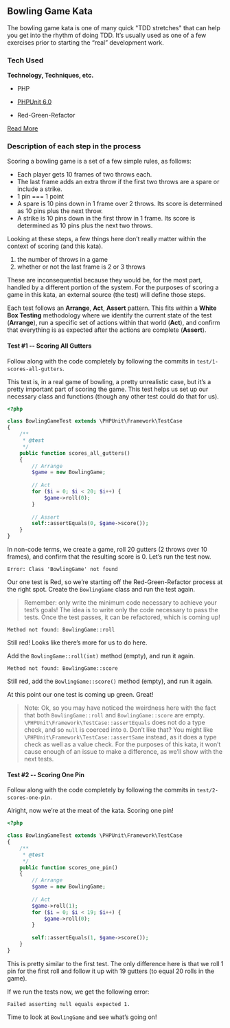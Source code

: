 ## Bowling Game Kata

The bowling game kata is one of many quick "TDD stretches" that can help you get into the rhythm of doing TDD. It’s usually used as one of a few exercises prior to starting the “real” development work.

### Tech Used
**Technology, Techniques, etc.**

* PHP
* [PHPUnit 6.0](https://github.com/sebastianbergmann/phpunit)


* Red-Green-Refactor

[Read More](https://en.wikipedia.org/wiki/Test-driven_development)

### Description of each step in the process

Scoring a bowling game is a set of a few simple rules, as follows:

* Each player gets 10 frames of two throws each.
* The last frame adds an extra throw if the first two throws are a spare or include a strike.
* 1 pin === 1 point
* A spare is 10 pins down in 1 frame over 2 throws. Its score is determined as 10 pins plus the next throw.
* A strike is 10 pins down in the first throw in 1 frame. Its score is determined as 10 pins plus the next two throws.

Looking at these steps, a few things here don’t really matter within the context of scoring (and this kata).

1. the number of throws in a game
2. whether or not the last frame is 2 or 3 throws

These are inconsequential because they would be, for the most part, handled by a different portion of the system. For the purposes of scoring a game in this kata, an external source (the test) will define those steps.

Each test follows an **Arrange**, **Act**, **Assert** pattern. This fits within a **White Box Testing** methodology where we identify the current state of the test (**Arrange**), run a specific set of actions within that world (**Act**), and confirm that everything is as expected after the actions are complete (**Assert**).

#### Test #1 -- Scoring All Gutters

Follow along with the code completely by following the commits in `test/1-scores-all-gutters`.

This test is, in a real game of bowling, a pretty unrealistic case, but it’s a pretty important part of scoring the game. This test helps us set up our necessary class and functions (though any other test could do that for us).

```php
<?php

class BowlingGameTest extends \PHPUnit\Framework\TestCase
{
    /**
     * @test
     */
    public function scores_all_gutters()
    {
        // Arrange
        $game = new BowlingGame;
        
        // Act
        for ($i = 0; $i < 20; $i++) {
            $game->roll(0);
        }
        
        // Assert
        self::assertEquals(0, $game->score());
    }
}
```

In non-code terms, we create a game, roll 20 gutters (2 throws over 10 frames), and confirm that the resulting score is 0. Let’s run the test now.

```
Error: Class 'BowlingGame' not found
```

Our one test is Red, so we’re starting off the Red-Green-Refactor process at the right spot. Create the `BowlingGame` class and run the test again.

> Remember: only write the minimum code necessary to achieve your test’s goals! The idea is to write only the code necessary to pass the tests.
> Once the test passes, it can be refactored, which is coming up!

```
Method not found: BowlingGame::roll
```

Still red! Looks like there’s more for us to do here.

Add the `BowlingGame::roll(int)` method (empty), and run it again.

```
Method not found: BowlingGame::score
```

Still red, add the `BowlingGame::score()` method (empty), and run it again.

At this point our one test is coming up green. Great!

> Note: Ok, so you may have noticed the weirdness here with the fact that both `BowlingGame::roll` and `BowlingGame::score` are empty.
> `\PHPUnit\Framework\TestCase::assertEquals` does not do a type check, and so `null` is coerced into `0`. Don’t like that?
> You might like `\PHPUnit\Framework\TestCase::assertSame` instead, as it does a type check as well as a value check.
> For the purposes of this kata, it won’t cause enough of an issue to make a difference, as we’ll show with the next tests.

#### Test #2 -- Scoring One Pin

Follow along with the code completely by following the commits in `test/2-scores-one-pin`.

Alright, now we’re at the meat of the kata. Scoring one pin!

```php
<?php

class BowlingGameTest extends \PHPUnit\Framework\TestCase
{
    /**
     * @test
     */
    public function scores_one_pin()
    {
        // Arrange
        $game = new BowlingGame;
        
        // Act
        $game->roll(1);
        for ($i = 0; $i < 19; $i++) {
            $game->roll(0);
        }
        
        self::assertEquals(1, $game->score());
    }
}
```

This is pretty similar to the first test. The only difference here is that we roll 1 pin for the first roll and follow it up with 19 gutters (to equal 20 rolls in the game).

If we run the tests now, we get the following error:

```
Failed asserting null equals expected 1.
```

Time to look at `BowlingGame` and see what’s going on!
